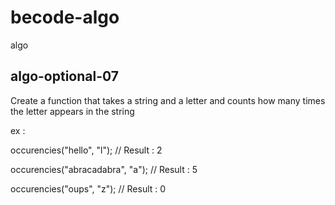 # becode-algo
algo

## algo-optional-07

Create a function that takes a string and a letter and counts how many times the letter appears in the string

ex :

occurencies("hello", "l");
// Result : 2

occurencies("abracadabra", "a");
// Result : 5

occurencies("oups", "z");
// Result : 0

